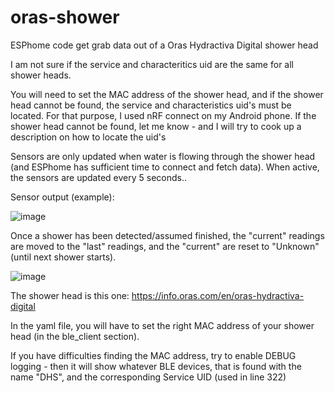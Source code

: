 # oras-shower
ESPhome code get grab data out of a Oras Hydractiva Digital shower head

I am not sure if the service and characteritics uid are the same for all shower heads.

You will need to set the MAC address of the shower head, and if the shower head cannot be found, the service and characteristics uid's must be located.
For that purpose, I used nRF connect on my Android phone. 
If the shower head cannot be found, let me know - and I will try to cook up a description on how to locate the uid's 

Sensors are only updated when water is flowing through the shower head (and ESPhome has sufficient time to connect and fetch data). When active, the sensors are updated every 5 seconds..

Sensor output (example):

![image](https://user-images.githubusercontent.com/8531428/211394034-c58902ec-b5b6-430a-81c2-8d3a6c9a9a08.png)

Once a shower has been detected/assumed finished, the "current" readings are moved to the "last" readings, and the "current" are reset to "Unknown" (until next shower starts).

![image](https://user-images.githubusercontent.com/8531428/211408135-4361e846-900c-4552-8ee0-ccd52b9efe2e.png)

The shower head is this one: https://info.oras.com/en/oras-hydractiva-digital

In the yaml file, you will have to set the right MAC address of your shower head (in the ble_client section).

If you have difficulties finding the MAC address, try to enable DEBUG logging - then it will show whatever BLE devices, that is found with the name "DHS", and the corresponding Service UID (used in line 322)

